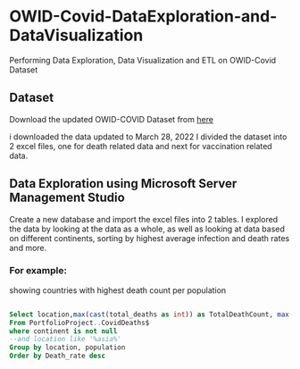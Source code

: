 # OWID-Covid-DataExploration-and-DataVisualization
Performing Data Exploration, Data Visualization and ETL on OWID-Covid Dataset


## Dataset

Download the updated OWID-COVID Dataset from [here](https://ourworldindata.org/covid-deaths)

i downloaded the data updated to March 28, 2022
I divided the dataset into 2 excel files, one for death related data and next for vaccination related data.
 

## Data Exploration using Microsoft Server Management Studio

Create a new database and import the excel files into 2 tables.
I explored the data by looking at the data as a whole, as well as looking at data based on different continents, sorting by highest average infection and death rates and more.

### For example:

showing countries with highest death count per population
```sql

Select location,max(cast(total_deaths as int)) as TotalDeathCount, max(population) as Population, Max((cast(total_deaths as int)/population))*100 as Death_rate
From PortfolioProject..CovidDeaths$
where continent is not null
--and location like '%asia%'
Group by location, population
Order by Death_rate desc
```


